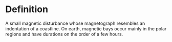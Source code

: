 # Definition

A small magnetic disturbance whose magnetograph resembles an indentation
of a coastline. On earth, magnetic bays occur mainly in the polar
regions and have durations on the order of a few hours.
